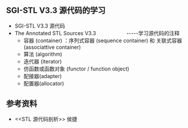## SGI-STL V3.3 源代码的学习

* SGI-STL V3.3                                        源代码
* The Annotated STL Sources V3.3                     -----学习源代码的注释
  + 容器 (container) ：序列式容器 (sequence container) 和 关联式容器 (associattive container)
  + 算法 (algorithm)
  + 迭代器 (iterator)
  + 仿函数或函数对象 (functor / function object)
  + 配接器(adapter)
  + 配置器(allocator)


## 参考资料

* <<STL 源代码剖析>> 侯捷
